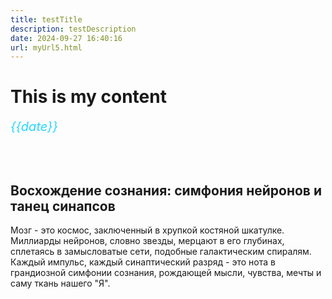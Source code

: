 ```yaml
---
title: testTitle
description: testDescription
date: 2024-09-27 16:40:16
url: myUrl5.html
---
```


# This is my content
<span style="color: #26d7fe; font-size: 1.25rem; font-style: italic;">{{date}}</span>

<br> <br>

## Восхождение сознания: симфония нейронов и танец синапсов

Мозг - это космос, заключенный в хрупкой костяной шкатулке. Миллиарды нейронов, словно звезды, мерцают в его глубинах, сплетаясь в замысловатые сети, подобные галактическим спиралям. Каждый импульс, каждый синаптический разряд - это нота в грандиозной симфонии сознания, рождающей мысли, чувства, мечты и саму ткань нашего "Я".
